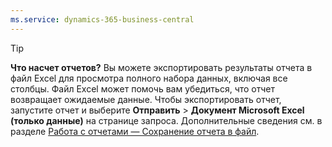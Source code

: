 ```yaml
---
ms.service: dynamics-365-business-central
---
```

> [!TIP]
> **Что насчет отчетов?** Вы можете экспортировать результаты отчета в файл Excel для просмотра полного набора данных, включая все столбцы. Файл Excel может помочь вам убедиться, что отчет возвращает ожидаемые данные. Чтобы экспортировать отчет, запустите отчет и выберите **Отправить** > **Документ Microsoft Excel (только данные)** на странице запроса. Дополнительные сведения см. в разделе [Работа с отчетами — Сохранение отчета в файл](../ui-work-report.md#saving-a-report-to-a-file).